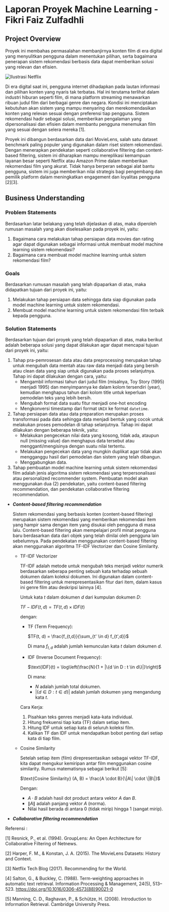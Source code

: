 # Laporan Proyek Machine Learning - Fikri Faiz Zulfadhli
## Project Overview
Proyek ini membahas permasalahan membanjirnya konten film di era digital yang menyulitkan pengguna dalam menentukan pilihan, serta bagaimana penerapan sistem rekomendasi berbasis data dapat memberikan solusi yang relevan dan efisien.

<img src="https://github.com/user-attachments/assets/db2c587d-7779-4cf3-a731-4939de4dedca" alt="Ilustrasi Netflix" title="Ilustrasi Netflix">

Di era digital saat ini, pengguna internet dihadapkan pada lautan informasi dan pilihan konten yang nyaris tak terbatas. Hal ini terutama terlihat dalam industri hiburan seperti film, di mana platform streaming menawarkan ribuan judul film dari berbagai genre dan negara. Kondisi ini menciptakan kebutuhan akan sistem yang mampu menyaring dan merekomendasikan konten yang relevan sesuai dengan preferensi tiap pengguna. Sistem rekomendasi hadir sebagai solusi, memberikan pengalaman yang dipersonalisasi dan efisien dalam membantu pengguna menemukan film yang sesuai dengan selera mereka [1].

Proyek ini dibangun berdasarkan data dari MovieLens, salah satu dataset benchmark paling populer yang digunakan dalam riset sistem rekomendasi. Dengan menerapkan pendekatan seperti collaborative filtering dan content-based filtering, sistem ini diharapkan mampu mereplikasi kemampuan layanan besar seperti Netflix atau Amazon Prime dalam memberikan rekomendasi film yang akurat. Tidak hanya berperan sebagai alat bantu pengguna, sistem ini juga memberikan nilai strategis bagi pengembang dan pemilik platform dalam meningkatkan engagement dan loyalitas pengguna [2][3].

## Business Understanding
### Problem Statements
Berdasarkan latar belakang yang telah dijelaskan di atas, maka diperoleh rumusan masalah yang akan diselesaikan pada proyek ini, yaitu:

1. Bagaimana cara melakukan tahap persiapan data movies dan rating agar dapat digunakan sebagai informasi untuk membuat model machine learning sistem rekomendasi?
2. Bagaimana cara membuat model machine learning untuk sistem rekomendasi film?

### Goals
Berdasarkan rumusan masalah yang telah dipaparkan di atas, maka didapatkan tujuan dari proyek ini, yaitu:

1. Melakukan tahap persiapan data sehingga data siap digunakan pada model machine learning untuk sistem rekomendasi.
2. Membuat model machine learning untuk sistem rekomendasi film terbaik kepada pengguna.

### Solution Statements
Berdasarkan tujuan dari proyek yang telah dipaparkan di atas, maka berikut adalah beberapa solusi yang dapat dilakukan agar dapat mencapai tujuan dari proyek ini, yaitu:
1. Tahap pra-pemrosesan data atau data preprocessing merupakan tahap untuk mengubah data mentah atau raw data menjadi data yang bersih atau clean data yang siap untuk digunakan pada proses selanjutnya. Tahap ini dapat dilakukan dengan cara, yaitu:
   - Mengambil informasi tahun dari judul film (misalnya, Toy Story (1995) menjadi 1995) dan menyimpannya ke dalam kolom tersendiri (year), kemudian menghapus tahun dari kolom title untuk keperluan pemodelan teks yang lebih bersih.
   - Mengubah format data suatu fitur menjadi one-hot encoding
   - Mengkonversi timestamp dari format `UNIX` ke format `datetime`.
2. Tahap persiapan data atau data preparation merupakan proses transformasi pada data sehingga data menjadi bentuk yang cocok untuk melakukan proses pemodelan di tahap selanjutnya. Tahap ini dapat dilakukan dengan beberapa teknik, yaitu:
   - Melakukan pengecekan nilai data yang kosong, tidak ada, ataupun null (missing value) dan menghapus data tersebut atau mengganti/mengisinya dengan suatu nilai tertentu.
   - Melakukan pengecekan data yang mungkin duplikat agar tidak akan mengganggu hasil dari pemodelan dan sistem yang telah dibangun.
   - Menggabungkan data.
3.  Tahap pembuatan model machine learning untuk sistem rekomendasi film adalah jenis algoritma sistem rekomendasi yang terpersonalisasi atau personalized recommender system. Pembuatan model akan menggunakan dua (2) pendekatan, yaitu content-based filtering recommendation, dan pendekatan collaborative filtering recommendation.
   - ***Content-based filtering recommendation***

     Sistem rekomendasi yang berbasis konten (content-based filtering) merupakan sistem rekomendasi yang memberikan rekomendasi item yang hampir sama dengan item yang disukai oleh pengguna di masa lalu. Content-based filtering akan mempelajari profil minat pengguna baru berdasarkan data dari objek yang telah dinilai oleh pengguna lain sebelumnya. Pada pendekatan menggunakan content-based filtering akan menggunakan algoritma TF-IDF Vectorizer dan Cosine Similarity.
     - TF-IDF Vectorizer

       TF-IDF adalah metode untuk mengubah teks menjadi vektor numerik berdasarkan seberapa penting sebuah kata terhadap sebuah dokumen dalam koleksi dokumen. Ini digunakan dalam content-based filtering untuk merepresentasikan fitur dari item, dalam kasus ini genre film atau deskripsi lainnya [4].

       Untuk kata $t$ dalam dokumen $d$ dari kumpulan dokumen $D$:

       $TF-IDF(t,d)=TF(t,d) \times IDF(t)$

       dengan:
       - TF (Term Frequency):

         $TF(t, d) = \frac{f_{t,d}}{\sum_{t' \in d} f_{t',d}}$

         Di mana $f_{t,d}$ adalah jumlah kemunculan kata $t$ dalam dokumen $d$.
       - IDF (Inverse Document Frequency):

         $\text{IDF}(t) = \log\left(\frac{N}{1 + |\{d \in D : t \in d\}|}\right)$

         Di mana:
         
	        - $N$ adalah jumlah total dokumen.
          - $|\{d \in D : t \in d\}|$ adalah jumlah dokumen yang mengandung kata $t$.

        Cara Kerja:
       1. Pisahkan teks genres menjadi kata-kata individual.
       2. Hitung frekuensi tiap kata (TF) dalam setiap item.
       3. Hitung IDF untuk setiap kata di seluruh koleksi film.
       4. Kalikan TF dan IDF untuk mendapatkan bobot penting dari setiap kata di tiap film.

      - Cosine Similarity

        Setelah setiap item (film) direpresentasikan sebagai vektor TF-IDF, kita dapat mengukur kemiripan antar film menggunakan cosine similarity. Rumus matematisnya sebagai berikut [5]:

        $\text{Cosine Similarity} (A, B) = \frac{A \cdot B}{\|A\| \cdot \|B\|}$

        Dengan:
        - $A \cdot B$ adalah hasil dot product antara vektor $A$ dan $B$.
        - $\|A\|$ adalah panjang vektor $A$ (norma).
        - Nilai hasil berada di antara 0 (tidak mirip) hingga 1 (sangat mirip).
  - ***Collaborative filtering recommendation***

    


Referensi :

[1] Resnick, P., et al. (1994). GroupLens: An Open Architecture for Collaborative Filtering of Netnews.

[2] Harper, F. M., & Konstan, J. A. (2015). The MovieLens Datasets: History and Context.

[3] Netflix Tech Blog (2017). Recommending for the World.

[4] Salton, G., & Buckley, C. (1988). Term-weighting approaches in automatic text retrieval. Information Processing & Management, 24(5), 513–523. https://doi.org/10.1016/0306-4573(88)90021-0

[5] Manning, C. D., Raghavan, P., & Schütze, H. (2008). Introduction to Information Retrieval. Cambridge University Press.
